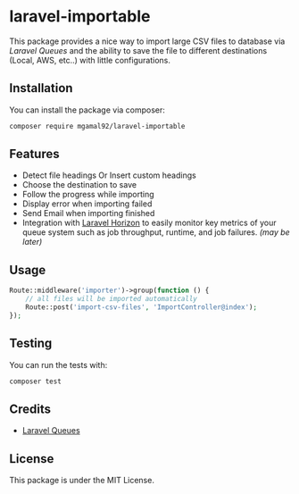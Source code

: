 # laravel-importable

This package provides a nice way to import large CSV files to database via _Laravel Queues_ and the ability to save the file to different destinations (Local, AWS, etc..) with little configurations.

## Installation
You can install the package via composer:

```bash
composer require mgamal92/laravel-importable
```

## Features
- Detect file headings Or Insert custom headings
- Choose the destination to save
- Follow the progress while importing
- Display error when importing failed
- Send Email when importing finished
- Integration with [Laravel Horizon](https://laravel.com/docs/9.x/horizon) to easily monitor key metrics of your queue system such as job throughput, runtime, and job failures.  _(may be later)_

## Usage
```php 
Route::middleware('importer')->group(function () {
    // all files will be imported automatically
    Route::post('import-csv-files', 'ImportController@index');
});
```

## Testing
You can run the tests with:

``` bash
composer test
```

## Credits
- [Laravel Queues](https://laravel.com/docs/9.x/queues)

## License
This package is under the MIT License.
